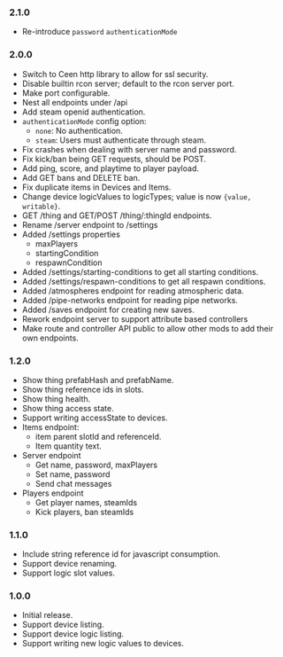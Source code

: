 ### 2.1.0

- Re-introduce `password` `authenticationMode`

### 2.0.0

- Switch to Ceen http library to allow for ssl security.
- Disable builtin rcon server; default to the rcon server port.
- Make port configurable.
- Nest all endpoints under /api
- Add steam openid authentication.
- `authenticationMode` config option:
  - `none`: No authentication.
  - `steam`: Users must authenticate through steam.
- Fix crashes when dealing with server name and password.
- Fix kick/ban being GET requests, should be POST.
- Add ping, score, and playtime to player payload.
- Add GET bans and DELETE ban.
- Fix duplicate items in Devices and Items.
- Change device logicValues to logicTypes; value is now `{value, writable}`.
- GET /thing and GET/POST /thing/:thingId endpoints.
- Rename /server endpoint to /settings
- Added /settings properties
  - maxPlayers
  - startingCondition
  - respawnCondition
- Added /settings/starting-conditions to get all starting conditions.
- Added /settings/respawn-conditions to get all respawn conditions.
- Added /atmospheres endpoint for reading atmospheric data.
- Added /pipe-networks endpoint for reading pipe networks.
- Added /saves endpoint for creating new saves.
- Rework endpoint server to support attribute based controllers
- Make route and controller API public to allow other mods to add their own endpoints.

### 1.2.0

- Show thing prefabHash and prefabName.
- Show thing reference ids in slots.
- Show thing health.
- Show thing access state.
- Support writing accessState to devices.
- Items endpoint:
  - item parent slotId and referenceId.
  - Item quantity text.
- Server endpoint
  - Get name, password, maxPlayers
  - Set name, password
  - Send chat messages
- Players endpoint
  - Get player names, steamIds
  - Kick players, ban steamIds

### 1.1.0

- Include string reference id for javascript consumption.
- Support device renaming.
- Support logic slot values.

### 1.0.0

- Initial release.
- Support device listing.
- Support device logic listing.
- Support writing new logic values to devices.
